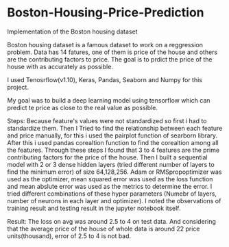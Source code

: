 # Boston-Housing-Price-Prediction
Implementation of the Boston housing dataset

Boston housing dataset is a famous dataset to work on a reggression problem. Data has 14 fatures, one of them is price of the house and others are the contributing factors to price. The goal is to prdict the price of the house with as accurately as possible.

I used Tenosrflow(v1.10), Keras, Pandas, Seaborn and Numpy for this project.

My goal was to build a deep learning model using tensorflow which can predict te price as close to the real value as possible.

Steps:
  Because feature's values were not standardized so first i had to standardize them. Then I Tried to find the relationship between each feature and price manually, for this i used the pairplot function of searborn library. After this i used pandas corealtion function to find the corealtion among all the features. Through these steps I found that 3 to 4 features are the prime contributing factors for the price of the house. Then I built a sequential model with 2 or 3 dense hidden layers (tried different number of layers to find the minimum error) of size 64,128,256. Adam or RMSpropoptimizer was used as the optimizer, mean squared error was used as the loss function and mean abslute error was used as the metrics to determine the error. I tried different combinations of these hyper parameters (Numebr of layers, number of neurons in each layer and optimizer). I noted the observations of training result and testing result in the jupyter notebook itself. 

Result:
  The loss on avg was around 2.5 to 4 on test data. And considering that the average price of the house of whole data is around 22 price units(thousand), error of 2.5 to 4 is not bad. 
